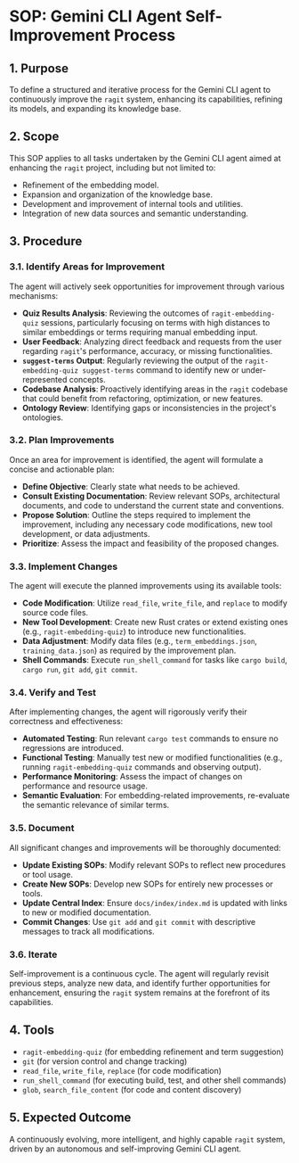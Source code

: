 # SOP: Gemini CLI Agent Self-Improvement Process

## 1. Purpose

To define a structured and iterative process for the Gemini CLI agent to continuously improve the `ragit` system, enhancing its capabilities, refining its models, and expanding its knowledge base.

## 2. Scope

This SOP applies to all tasks undertaken by the Gemini CLI agent aimed at enhancing the `ragit` project, including but not limited to:
*   Refinement of the embedding model.
*   Expansion and organization of the knowledge base.
*   Development and improvement of internal tools and utilities.
*   Integration of new data sources and semantic understanding.

## 3. Procedure

### 3.1. Identify Areas for Improvement

The agent will actively seek opportunities for improvement through various mechanisms:
*   **Quiz Results Analysis**: Reviewing the outcomes of `ragit-embedding-quiz` sessions, particularly focusing on terms with high distances to similar embeddings or terms requiring manual embedding input.
*   **User Feedback**: Analyzing direct feedback and requests from the user regarding `ragit`'s performance, accuracy, or missing functionalities.
*   **`suggest-terms` Output**: Regularly reviewing the output of the `ragit-embedding-quiz suggest-terms` command to identify new or under-represented concepts.
*   **Codebase Analysis**: Proactively identifying areas in the `ragit` codebase that could benefit from refactoring, optimization, or new features.
*   **Ontology Review**: Identifying gaps or inconsistencies in the project's ontologies.

### 3.2. Plan Improvements

Once an area for improvement is identified, the agent will formulate a concise and actionable plan:
*   **Define Objective**: Clearly state what needs to be achieved.
*   **Consult Existing Documentation**: Review relevant SOPs, architectural documents, and code to understand the current state and conventions.
*   **Propose Solution**: Outline the steps required to implement the improvement, including any necessary code modifications, new tool development, or data adjustments.
*   **Prioritize**: Assess the impact and feasibility of the proposed changes.

### 3.3. Implement Changes

The agent will execute the planned improvements using its available tools:
*   **Code Modification**: Utilize `read_file`, `write_file`, and `replace` to modify source code files.
*   **New Tool Development**: Create new Rust crates or extend existing ones (e.g., `ragit-embedding-quiz`) to introduce new functionalities.
*   **Data Adjustment**: Modify data files (e.g., `term_embeddings.json`, `training_data.json`) as required by the improvement plan.
*   **Shell Commands**: Execute `run_shell_command` for tasks like `cargo build`, `cargo run`, `git add`, `git commit`.

### 3.4. Verify and Test

After implementing changes, the agent will rigorously verify their correctness and effectiveness:
*   **Automated Testing**: Run relevant `cargo test` commands to ensure no regressions are introduced.
*   **Functional Testing**: Manually test new or modified functionalities (e.g., running `ragit-embedding-quiz` commands and observing output).
*   **Performance Monitoring**: Assess the impact of changes on performance and resource usage.
*   **Semantic Evaluation**: For embedding-related improvements, re-evaluate the semantic relevance of similar terms.

### 3.5. Document

All significant changes and improvements will be thoroughly documented:
*   **Update Existing SOPs**: Modify relevant SOPs to reflect new procedures or tool usage.
*   **Create New SOPs**: Develop new SOPs for entirely new processes or tools.
*   **Update Central Index**: Ensure `docs/index/index.md` is updated with links to new or modified documentation.
*   **Commit Changes**: Use `git add` and `git commit` with descriptive messages to track all modifications.

### 3.6. Iterate

Self-improvement is a continuous cycle. The agent will regularly revisit previous steps, analyze new data, and identify further opportunities for enhancement, ensuring the `ragit` system remains at the forefront of its capabilities.

## 4. Tools

*   `ragit-embedding-quiz` (for embedding refinement and term suggestion)
*   `git` (for version control and change tracking)
*   `read_file`, `write_file`, `replace` (for code modification)
*   `run_shell_command` (for executing build, test, and other shell commands)
*   `glob`, `search_file_content` (for code and content discovery)

## 5. Expected Outcome

A continuously evolving, more intelligent, and highly capable `ragit` system, driven by an autonomous and self-improving Gemini CLI agent.